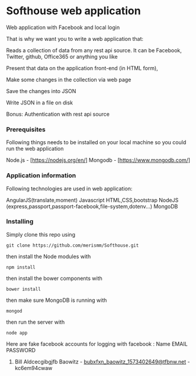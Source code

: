 # Softhouse web application

Web application with Facebook and local login

That is why we want you to write a web application that:

Reads a collection of data from any rest api source. It can be Facebook, Twitter, github, Office365
 or anything you like


Present that data on the application front-end (in HTML form),


Make some changes in the collection via web page


Save the changes into JSON


Write JSON in a file on disk


Bonus: Authentication with rest api source

### Prerequisites

Following things needs to be installed on your local machine so you could run the web application

Node.js   -  [https://nodejs.org/en/]
Mongodb   -  [https://www.mongodb.com/]

### Application information

Following technologies are used in web application:

AngularJS(translate,moment)
Javascript
HTML,CSS,bootstrap
NodeJS (express,passport,passport-facebook,file-system,dotenv...)
MongoDB

### Installing

Simply clone this repo using

    git clone https://github.com/merismm/Softhouse.git

then install the Node modules with

    npm install

then install the bower components with

    bower install

then make sure MongoDB is running with

    mongod

then run the server with

    node app

Here are fake facebook accounts for logging with facebook :
   Name                               EMAIL                                      PASSWORD
1. Bill Aldcecgibgjfb Baowitz     -  bubxfxn_baowitz_1573402649@tfbnw.net   -   kc6em94cwaw




